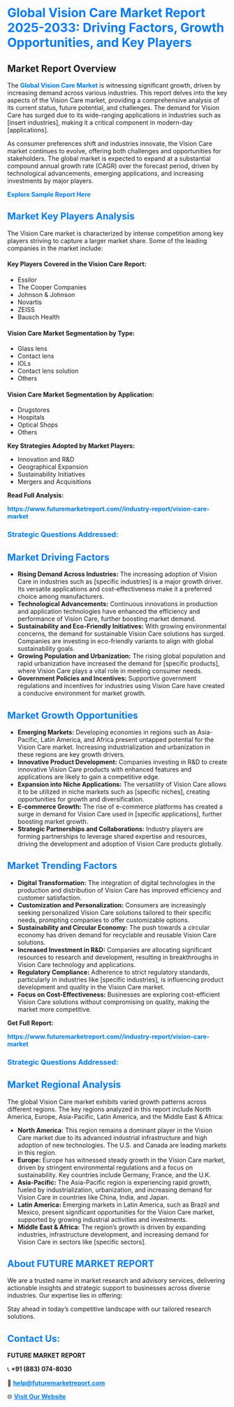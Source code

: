 <h1 style="color: #007BFF;">Global Vision Care Market Report 2025-2033: Driving Factors, Growth Opportunities, and Key Players</h1>

<section id="overview">
<h2>Market Report Overview</h2>
<p>The <a href="https://www.futuremarketreport.com//industry-report/vision-care-market" style="color: #007BFF; text-decoration: none;"><strong>Global Vision Care Market</strong></a> is witnessing significant growth, driven by increasing demand across various industries. This report delves into the key aspects of the Vision Care market, providing a comprehensive analysis of its current status, future potential, and challenges. The demand for Vision Care has surged due to its wide-ranging applications in industries such as [insert industries], making it a critical component in modern-day [applications].</p>
<p>As consumer preferences shift and industries innovate, the Vision Care market continues to evolve, offering both challenges and opportunities for stakeholders. The global market is expected to expand at a substantial compound annual growth rate (CAGR) over the forecast period, driven by technological advancements, emerging applications, and increasing investments by major players.</p>
</section>

<section id="overview">
<p><a href="https://www.futuremarketreport.com//request-sample/reportId=82777" style="color: #007BFF; text-decoration: none;"><strong>Explore Sample Report Here</strong></a></p>
</section>

<section id="key-players">
<h2 style="color: #007BFF;">Market Key Players Analysis</h2>
<p>The Vision Care market is characterized by intense competition among key players striving to capture a larger market share. Some of the leading companies in the market include:</p>
<h4>Key Players Covered in the Vision Care Report:</h4>
<ul><li>Essilor</li><li>The Cooper Companies</li><li>Johnson &amp; Johnson</li><li>Novartis</li><li>ZEISS</li><li>Bausch Health</li></ul>
<h4>Vision Care Market Segmentation by Type:</h4>
<ul><li>Glass lens</li><li>Contact lens</li><li>IOLs</li><li>Contact lens solution</li><li>Others</li></ul>

<h4>Vision Care Market Segmentation by Application:</h4>
<ul><li>Drugstores</li><li>Hospitals</li><li>Optical Shops</li><li>Others</li></ul>
<p><strong>Key Strategies Adopted by Market Players:</strong></p>
<ul>
<li>Innovation and R&D</li>
<li>Geographical Expansion</li>
<li>Sustainability Initiatives</li>
<li>Mergers and Acquisitions</li>
</ul>
</section>

<section>
<p><strong>Read Full Analysis: </strong></p><a href="https://www.futuremarketreport.com//industry-report/vision-care-market" style="color: #007BFF; text-decoration: none;"><strong>https://www.futuremarketreport.com//industry-report/vision-care-market</strong></a>
<h3 style="color: #007BFF;">Strategic Questions Addressed:</h3>
</section>

<section id="driving-factors">
<h2 style="color: #007BFF;">Market Driving Factors</h2>
<ul>
<li><strong>Rising Demand Across Industries:</strong> The increasing adoption of Vision Care in industries such as [specific industries] is a major growth driver. Its versatile applications and cost-effectiveness make it a preferred choice among manufacturers.</li>
<li><strong>Technological Advancements:</strong> Continuous innovations in production and application technologies have enhanced the efficiency and performance of Vision Care, further boosting market demand.</li>
<li><strong>Sustainability and Eco-Friendly Initiatives:</strong> With growing environmental concerns, the demand for sustainable Vision Care solutions has surged. Companies are investing in eco-friendly variants to align with global sustainability goals.</li>
<li><strong>Growing Population and Urbanization:</strong> The rising global population and rapid urbanization have increased the demand for [specific products], where Vision Care plays a vital role in meeting consumer needs.</li>
<li><strong>Government Policies and Incentives:</strong> Supportive government regulations and incentives for industries using Vision Care have created a conducive environment for market growth.</li>
</ul>
</section>

<section id="growth-opportunities">
<h2 style="color: #007BFF;">Market Growth Opportunities</h2>
<ul>
<li><strong>Emerging Markets:</strong> Developing economies in regions such as Asia-Pacific, Latin America, and Africa present untapped potential for the Vision Care market. Increasing industrialization and urbanization in these regions are key growth drivers.</li>
<li><strong>Innovative Product Development:</strong> Companies investing in R&D to create innovative Vision Care products with enhanced features and applications are likely to gain a competitive edge.</li>
<li><strong>Expansion into Niche Applications:</strong> The versatility of Vision Care allows it to be utilized in niche markets such as [specific niches], creating opportunities for growth and diversification.</li>
<li><strong>E-commerce Growth:</strong> The rise of e-commerce platforms has created a surge in demand for Vision Care used in [specific applications], further boosting market growth.</li>
<li><strong>Strategic Partnerships and Collaborations:</strong> Industry players are forming partnerships to leverage shared expertise and resources, driving the development and adoption of Vision Care products globally.</li>
</ul>
</section>

<section id="trending-factors">
<h2 style="color: #007BFF;">Market Trending Factors</h2>
<ul>
<li><strong>Digital Transformation:</strong> The integration of digital technologies in the production and distribution of Vision Care has improved efficiency and customer satisfaction.</li>
<li><strong>Customization and Personalization:</strong> Consumers are increasingly seeking personalized Vision Care solutions tailored to their specific needs, prompting companies to offer customizable options.</li>
<li><strong>Sustainability and Circular Economy:</strong> The push towards a circular economy has driven demand for recyclable and reusable Vision Care solutions.</li>
<li><strong>Increased Investment in R&D:</strong> Companies are allocating significant resources to research and development, resulting in breakthroughs in Vision Care technology and applications.</li>
<li><strong>Regulatory Compliance:</strong> Adherence to strict regulatory standards, particularly in industries like [specific industries], is influencing product development and quality in the Vision Care market.</li>
<li><strong>Focus on Cost-Effectiveness:</strong> Businesses are exploring cost-efficient Vision Care solutions without compromising on quality, making the market more competitive.</li>
</ul>
</section>

<section>
<p><strong>Get Full Report: </strong></p><a href="https://www.futuremarketreport.com//industry-report/vision-care-market" style="color: #007BFF; text-decoration: none;"><strong>https://www.futuremarketreport.com//industry-report/vision-care-market</strong></a>
<h3 style="color: #007BFF;">Strategic Questions Addressed:</h3>
</section>


<section id="regional-analysis">
<h2 style="color: #007BFF;">Market Regional Analysis</h2>
<p>The global Vision Care market exhibits varied growth patterns across different regions. The key regions analyzed in this report include North America, Europe, Asia-Pacific, Latin America, and the Middle East & Africa:</p>
<ul>
<li><strong>North America:</strong> This region remains a dominant player in the Vision Care market due to its advanced industrial infrastructure and high adoption of new technologies. The U.S. and Canada are leading markets in this region.</li>
<li><strong>Europe:</strong> Europe has witnessed steady growth in the Vision Care market, driven by stringent environmental regulations and a focus on sustainability. Key countries include Germany, France, and the U.K.</li>
<li><strong>Asia-Pacific:</strong> The Asia-Pacific region is experiencing rapid growth, fueled by industrialization, urbanization, and increasing demand for Vision Care in countries like China, India, and Japan.</li>
<li><strong>Latin America:</strong> Emerging markets in Latin America, such as Brazil and Mexico, present significant opportunities for the Vision Care market, supported by growing industrial activities and investments.</li>
<li><strong>Middle East & Africa:</strong> The region’s growth is driven by expanding industries, infrastructure development, and increasing demand for Vision Care in sectors like [specific sectors].</li>
</ul>
</section>

<footer>
<h2 style="color: #007BFF;">About FUTURE MARKET REPORT</h2>
<p>We are a trusted name in market research and advisory services, delivering actionable insights and strategic support to businesses across diverse industries. Our expertise lies in offering:</p>

<p>Stay ahead in today’s competitive landscape with our tailored research solutions.</p>

<h2 style="color: #007BFF;">Contact Us:</h2>
<p><strong>FUTURE MARKET REPORT</strong></p>
<p>📞 <strong>+91 (883) 074-8030</strong></p>
<p>📧 <strong><a href="mailto:help@futuremarketreport.com" style="color: #007BFF;">help@futuremarketreport.com</a></strong></p>
<p>🌐 <strong><a href="https://www.futuremarketreport.com/" style="color: #007BFF;">Visit Our Website</a></strong></p>
</footer>